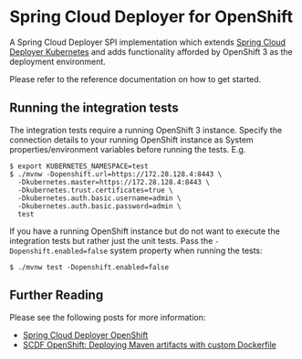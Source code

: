 # Spring Cloud Deployer for OpenShift

A Spring Cloud Deployer SPI implementation which extends 
[Spring Cloud Deployer Kubernetes](https://github.com/spring-cloud/spring-cloud-deployer-kubernetes)
and adds functionality afforded by OpenShift 3 as the deployment environment.

Please refer to the reference documentation on how to get started.

## Running the integration tests

The integration tests require a running OpenShift 3 instance.
Specify the connection details to your running OpenShift instance as System properties/environment variables before running the tests.
E.g.

```
$ export KUBERNETES_NAMESPACE=test
$ ./mvnw -Dopenshift.url=https://172.28.128.4:8443 \
  -Dkubernetes.master=https://172.28.128.4:8443 \
  -Dkubernetes.trust.certificates=true \
  -Dkubernetes.auth.basic.username=admin \
  -Dkubernetes.auth.basic.password=admin \
  test
```

If you have a running OpenShift instance but do not want to execute the integration tests but rather just the unit tests.
Pass the `-Dopenshift.enabled=false` system property when running the tests:

```console
$ ./mvnw test -Dopenshift.enabled=false
```

## Further Reading

Please see the following posts for more information:

* [Spring Cloud Deployer OpenShift](http://blog.switchbit.io/spring-cloud-deployer-openshift)
* [SCDF OpenShift: Deploying Maven artifacts with custom Dockerfile](http://blog.switchbit.io/scdf-openshift-deploying-maven-artifacts-with-custom-dockerfile)

